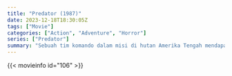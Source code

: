 ```yaml
---
title: "Predator (1987)"
date: 2023-12-18T18:30:05Z
tags: ["Movie"]
categories: ["Action", "Adventure", "Horror"]
series: ["Predator"]
summary: "Sebuah tim komando dalam misi di hutan Amerika Tengah mendapati diri mereka diburu oleh pejuang luar angkasa."
---
```


<mux-player stream-type="on-demand"
src="https://kp3d-my.sharepoint.com/personal/ryoo_kp3d_onmicrosoft_com/_layouts/15/download.aspx?share=ESlbw5ol_uhIh1uj4N8K-QMBYtLpI7GPwsP4u3kQg-67yA" prefer-playback="mse" controls>

</mux-player>


{{< movieinfo id="106" >}}

<script src="https://cdn.jsdelivr.net/npm/@mux/mux-player"></script>

 <script type="application/ld+json ">
{
"@context": "https://schema.org/",
"@type": "VideoObject",
"name": "Predator (1987)",
"contentUrl": "https://stream.mux.com/VYXiZzUVJjm02qp71N46xVM700OVP01RgpUWdj881800DNI.m3u8",
"thumbnailUrl": "https://www.themoviedb.org/t/p/original/odlWoWlQWuNuwrQL4BqfjCHUyAy.jpg?width=314&fit_mode=preserve&time=25",
"uploadDate": "2023-12-18T18:30:05Z",
}

</script>